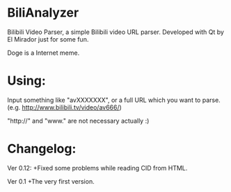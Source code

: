 BiliAnalyzer
============

Bilibili Video Parser, a simple Bilibili video URL parser.
Developed with Qt by El Mirador just for some fun.

Doge is a Internet meme.


Using:
============
Input something like "avXXXXXXX", or a full URL which you want to parse.
(e.g. http://www.bilibili.tv/video/av666/)

"http://" and "www." are not necessary actually :)


Changelog:
============
Ver 0.12:
+Fixed some problems while reading CID from HTML. 

Ver 0.1
+The very first version.
